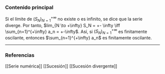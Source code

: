 ### Contenido principal

Si el límite de $(S_N)^{+\infty}_{N=1}$ no existe o es infinito, se dice que la serie diverge. Por tanto, $lim_{N \to +\infty} S_N = +- \infty \iff \sum_{n=1}^{+\infty} a_n = +-\infty$. Así, si $(S_N)^{+\infty}_{N=1}$ es finitamente oscilante, entonces $\sum_{n=1}^{+\infty} a_n$ es finitamente oscilante.


--- 
### Referencias
[[Serie numérica]]
[[Sucesión]]
[[Sucesión divergente]]